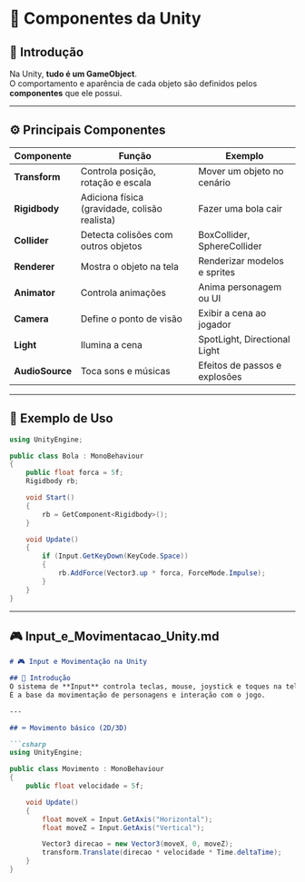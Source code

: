 # 🧱 Componentes da Unity

## 🧭 Introdução
Na Unity, **tudo é um GameObject**.  
O comportamento e aparência de cada objeto são definidos pelos **componentes** que ele possui.

---

## ⚙️ Principais Componentes

| Componente | Função | Exemplo |
|-------------|--------|----------|
| **Transform** | Controla posição, rotação e escala | Mover um objeto no cenário |
| **Rigidbody** | Adiciona física (gravidade, colisão realista) | Fazer uma bola cair |
| **Collider** | Detecta colisões com outros objetos | BoxCollider, SphereCollider |
| **Renderer** | Mostra o objeto na tela | Renderizar modelos e sprites |
| **Animator** | Controla animações | Anima personagem ou UI |
| **Camera** | Define o ponto de visão | Exibir a cena ao jogador |
| **Light** | Ilumina a cena | SpotLight, Directional Light |
| **AudioSource** | Toca sons e músicas | Efeitos de passos e explosões |

---

## 🧩 Exemplo de Uso

```csharp
using UnityEngine;

public class Bola : MonoBehaviour
{
    public float forca = 5f;
    Rigidbody rb;

    void Start()
    {
        rb = GetComponent<Rigidbody>();
    }

    void Update()
    {
        if (Input.GetKeyDown(KeyCode.Space))
        {
            rb.AddForce(Vector3.up * forca, ForceMode.Impulse);
        }
    }
}
```

---

## 🎮 **Input_e_Movimentacao_Unity.md**

```markdown
# 🎮 Input e Movimentação na Unity

## 🧭 Introdução
O sistema de **Input** controla teclas, mouse, joystick e toques na tela.  
É a base da movimentação de personagens e interação com o jogo.

---

## ⌨️ Movimento básico (2D/3D)

```csharp
using UnityEngine;

public class Movimento : MonoBehaviour
{
    public float velocidade = 5f;

    void Update()
    {
        float moveX = Input.GetAxis("Horizontal");
        float moveZ = Input.GetAxis("Vertical");

        Vector3 direcao = new Vector3(moveX, 0, moveZ);
        transform.Translate(direcao * velocidade * Time.deltaTime);
    }
}
